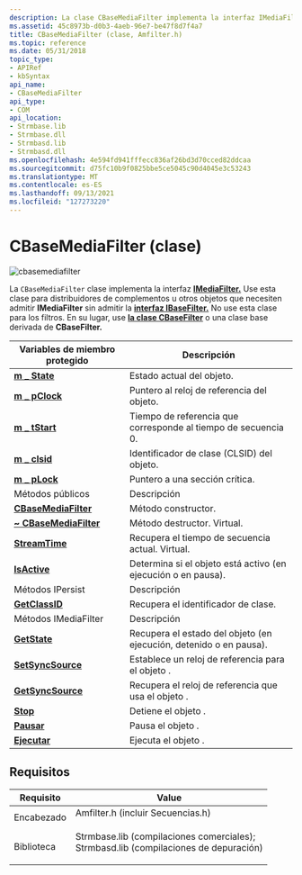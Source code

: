 ```yaml
---
description: La clase CBaseMediaFilter implementa la interfaz IMediaFilter.
ms.assetid: 45c8973b-d0b3-4aeb-96e7-be47f8d7f4a7
title: CBaseMediaFilter (clase, Amfilter.h)
ms.topic: reference
ms.date: 05/31/2018
topic_type:
- APIRef
- kbSyntax
api_name:
- CBaseMediaFilter
api_type:
- COM
api_location:
- Strmbase.lib
- Strmbase.dll
- Strmbasd.lib
- Strmbasd.dll
ms.openlocfilehash: 4e594fd941fffecc836af26bd3d70cced82ddcaa
ms.sourcegitcommit: d75fc10b9f0825bbe5ce5045c90d4045e3c53243
ms.translationtype: MT
ms.contentlocale: es-ES
ms.lasthandoff: 09/13/2021
ms.locfileid: "127273220"
---
```

# <a name="cbasemediafilter-class"></a>CBaseMediaFilter (clase)

![cbasemediafilter](images/filter05.png)

La `CBaseMediaFilter` clase implementa la interfaz [**IMediaFilter.**](/windows/desktop/api/Strmif/nn-strmif-imediafilter) Use esta clase para distribuidores de complementos u otros objetos que necesiten admitir **IMediaFilter** sin admitir la [**interfaz IBaseFilter.**](/windows/desktop/api/Strmif/nn-strmif-ibasefilter) No use esta clase para los filtros. En su lugar, use [**la clase CBaseFilter**](cbasefilter.md) o una clase base derivada de **CBaseFilter.**



| Variables de miembro protegido                                       | Descripción                                                  |
|------------------------------------------------------------------|--------------------------------------------------------------|
| [**m \_ State**](cbasemediafilter-m-state.md)                     | Estado actual del objeto.                                 |
| [**m \_ pClock**](cbasemediafilter-m-pclock.md)                   | Puntero al reloj de referencia del objeto.                     |
| [**m \_ tStart**](cbasemediafilter-m-tstart.md)                   | Tiempo de referencia que corresponde al tiempo de secuencia 0.            |
| [**m \_ clsid**](cbasemediafilter-m-clsid.md)                     | Identificador de clase (CLSID) del objeto.                      |
| [**m \_ pLock**](cbasemediafilter-m-plock.md)                     | Puntero a una sección crítica.                               |
| Métodos públicos                                                   | Descripción                                                  |
| [**CBaseMediaFilter**](cbasemediafilter-cbasemediafilter.md)    | Método constructor.                                          |
| [**~ CBaseMediaFilter**](cbasemediafilter--cbasemediafilter.md) | Método destructor. Virtual.                                  |
| [**StreamTime**](cbasemediafilter-streamtime.md)                | Recupera el tiempo de secuencia actual. Virtual.                  |
| [**IsActive**](cbasemediafilter-isactive.md)                    | Determina si el objeto está activo (en ejecución o en pausa). |
| Métodos IPersist                                                 | Descripción                                                  |
| [**GetClassID**](cbasemediafilter-getclassid.md)                | Recupera el identificador de clase.                              |
| Métodos IMediaFilter                                             | Descripción                                                  |
| [**GetState**](cbasemediafilter-getstate.md)                    | Recupera el estado del objeto (en ejecución, detenido o en pausa).  |
| [**SetSyncSource**](cbasemediafilter-setsyncsource.md)          | Establece un reloj de referencia para el objeto .                       |
| [**GetSyncSource**](cbasemediafilter-getsyncsource.md)          | Recupera el reloj de referencia que usa el objeto .      |
| [**Stop**](cbasemediafilter-stop.md)                            | Detiene el objeto .                                            |
| [**Pausar**](cbasemediafilter-pause.md)                          | Pausa el objeto .                                           |
| [**Ejecutar**](cbasemediafilter-run.md)                              | Ejecuta el objeto .                                             |



 

## <a name="requirements"></a>Requisitos



| Requisito | Value |
|--------------------|--------------------------------------------------------------------------------------------------------------------------------------------------------------------------------------------|
| Encabezado<br/>  | <dl> <dt>Amfilter.h (incluir Secuencias.h)</dt> </dl>                                                                                  |
| Biblioteca<br/> | <dl> <dt>Strmbase.lib (compilaciones comerciales); </dt> <dt>Strmbasd.lib (compilaciones de depuración)</dt> </dl> |



 

 




